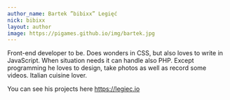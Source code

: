 ```yaml
---
author_name: Bartek ”bibixx” Legięć
nick: bibixx
layout: author
image: https://pigames.github.io/img/bartek.jpg
---
```

Front-end developer to be. Does wonders in CSS, but also loves to write in JavaScript. When situation needs it can handle also PHP. Except programming he loves to design, take photos as well as record some videos. Italian cuisine lover.


You can see his projects here
<https://legiec.io>
